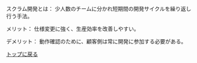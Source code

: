 スクラム開発とは：
	少人数のチームに分かれ短期間の開発サイクルを繰り返し行う手法。
	
メリット：
	仕様変更に強く、生産効率を改善しやすい。
	
デメリット：
	動作確認のために、顧客側は常に開発に参加する必要がある。

[トップに戻る](./index.md) 
